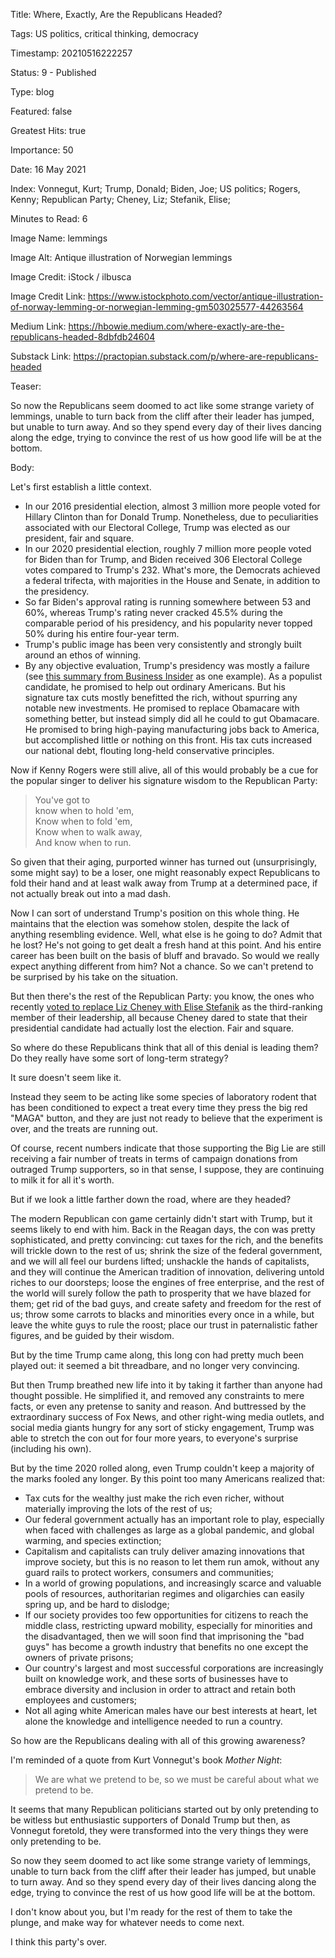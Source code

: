 Title:  Where, Exactly, Are the Republicans Headed?

Tags:   US politics, critical thinking, democracy

Timestamp: 20210516222257

Status: 9 - Published

Type:   blog

Featured: false

Greatest Hits: true

Importance: 50

Date:   16 May 2021

Index:  Vonnegut, Kurt; Trump, Donald; Biden, Joe; US politics; Rogers, Kenny; Republican Party; Cheney, Liz; Stefanik, Elise; 

Minutes to Read: 6

Image Name: lemmings

Image Alt: Antique illustration of Norwegian lemmings

Image Credit: iStock / ilbusca

Image Credit Link: https://www.istockphoto.com/vector/antique-illustration-of-norway-lemming-or-norwegian-lemming-gm503025577-44263564

Medium Link: https://hbowie.medium.com/where-exactly-are-the-republicans-headed-8dbfdb24604

Substack Link: https://practopian.substack.com/p/where-are-republicans-headed

Teaser: 

So now the Republicans seem doomed to act like some strange variety of lemmings, unable to turn back from the cliff after their leader has jumped, but unable to turn away. And so they spend every day of their lives dancing along the edge, trying to convince the rest of us how good life will be at the bottom.


Body: 

Let's first establish a little context. 

+ In our 2016 presidential election, almost 3 million more people voted for Hillary Clinton than for Donald Trump. Nonetheless, due to peculiarities associated with our Electoral College, Trump was elected as our president, fair and square. 
+ In our 2020 presidential election, roughly 7 million more people voted for Biden than for Trump, and Biden received 306 Electoral College votes compared to Trump's 232. What's more, the Democrats achieved a federal trifecta, with majorities in the House and Senate, in addition to the presidency. 
+ So far Biden's approval rating is running somewhere between 53 and 60%, whereas Trump's rating never cracked 45.5% during the comparable period of his presidency, and his popularity never topped 50% during his entire four-year term. 
+ Trump's public image has been very consistently and strongly built around an ethos of winning. 
+ By any objective evaluation, Trump's presidency was mostly a failure (see [this summary from Business Insider][bi] as one example). As a populist candidate, he promised to help out ordinary Americans. But his signature tax cuts mostly benefitted the rich, without spurring any notable new investments. He promised to replace Obamacare with something better, but instead simply did all he could to gut Obamacare. He promised to bring high-paying manufacturing jobs back to America, but accomplished little or nothing on this front. His tax cuts increased our national debt, flouting long-held conservative principles. 

Now if Kenny Rogers were still alive, all of this would probably be a cue for the popular singer to deliver his signature wisdom to the Republican Party:

> You've got to   
> know when to hold 'em,  
> Know when to fold 'em,  
> Know when to walk away,  
> And know when to run.

So given that their aging, purported winner has turned out (unsurprisingly, some might say) to be a loser, one might reasonably expect Republicans to fold their hand and at least walk away from Trump at a determined pace, if not actually break out into a mad dash. 

Now I can sort of understand Trump's position on this whole thing. He maintains that the election was somehow stolen, despite the lack of anything resembling evidence. Well, what else is he going to do? Admit that he lost? He's not going to get dealt a fresh hand at this point. And his entire career has been built on the basis of bluff and bravado. So would we really expect anything different from him? Not a chance. So we can't pretend to be surprised by his take on the situation. 

But then there's the rest of the Republican Party: you know, the ones who recently [voted to replace Liz Cheney with Elise Stefanik][stefanik] as the third-ranking member of their leadership, all because Cheney dared to state that their presidential candidate had actually lost the election. Fair and square. 

So where do these Republicans think that all of this denial is leading them? Do they really have some sort of long-term strategy? 

It sure doesn't seem like it. 

Instead they seem to be acting like some species of laboratory rodent that has been conditioned to expect a treat every time they press the big red "MAGA" button, and they are just not ready to believe that the experiment is over, and the treats are running out. 

Of course, recent numbers indicate that those supporting the Big Lie are still receiving a fair number of treats in terms of campaign donations from outraged Trump supporters, so in that sense, I suppose, they are continuing to milk it for all it's worth.

But if we look a little farther down the road, where are they headed?

The modern Republican con game certainly didn't start with Trump, but it seems likely to end with him. Back in the Reagan days, the con was pretty sophisticated, and pretty convincing: cut taxes for the rich, and the benefits will trickle down to the rest of us; shrink the size of the federal government, and we will all feel our burdens lifted; unshackle the hands of capitalists, and they will continue the American tradition of innovation, delivering untold riches to our doorsteps; loose the engines of free enterprise, and the rest of the world will surely follow the path to prosperity that we have blazed for them; get rid of the bad guys, and create safety and freedom for the rest of us; throw some carrots to blacks and minorities every once in a while, but leave the white guys to rule the roost; place our trust in paternalistic father figures, and be guided by their wisdom. 

But by the time Trump came along, this long con had pretty much been played out: it seemed a bit threadbare, and no longer very convincing. 

But then Trump breathed new life into it by taking it farther than anyone had thought possible. He simplified it, and removed any constraints to mere facts, or even any pretense to sanity and reason. And buttressed by the extraordinary success of Fox News, and other right-wing media outlets, and social media giants hungry for any sort of sticky engagement, Trump was able to stretch the con out for four more years, to everyone's surprise (including his own).  

But by the time 2020 rolled along, even Trump couldn't keep a majority of the marks fooled any longer. By this point too many Americans realized that:

+ Tax cuts for the wealthy just make the rich even richer, without materially improving the lots of the rest of us;
+ Our federal government actually has an important role to play, especially when faced with challenges as large as a global pandemic, and global warming, and species extinction; 
+ Capitalism and capitalists can truly deliver amazing innovations that improve society, but this is no reason to let them run amok, without any guard rails to protect workers, consumers and communities;
+ In a world of growing populations, and increasingly scarce and valuable pools of resources, authoritarian regimes and oligarchies can easily spring up, and be hard to dislodge;
+ If our society provides too few opportunities for citizens to reach the middle class, restricting upward mobility, especially for minorities and the disadvantaged, then we will soon find that imprisoning the "bad guys" has become a growth industry that benefits no one except the owners of private prisons; 
+ Our country's largest and most successful corporations are increasingly built on knowledge work, and these sorts of businesses have to embrace diversity and inclusion in order to attract and retain both employees and customers;
+ Not all aging white American males have our best interests at heart, let alone the knowledge and intelligence needed to run a country.  

So how are the Republicans dealing with all of this growing awareness?

I'm reminded of a quote from Kurt Vonnegut's book *Mother Night*:

> We are what we pretend to be, so we must be careful about what we pretend to be.

It seems that many Republican politicians started out by only pretending to be witless but enthusiastic supporters of Donald Trump but then, as Vonnegut foretold, they were transformed into the very things they were only pretending to be. 

So now they seem doomed to act like some strange variety of lemmings, unable to turn back from the cliff after their leader has jumped, but unable to turn away. And so they spend every day of their lives dancing along the edge, trying to convince the rest of us how good life will be at the bottom.

I don't know about you, but I'm ready for the rest of them to take the plunge, and make way for whatever needs to come next. 

I think this party's over. 

[2016]: https://en.wikipedia.org/wiki/2016_United_States_presidential_election

[bi]: https://www.businessinsider.com/trump-biggest-accomplishments-and-failures-heading-into-2020-2019-12

[heather]: https://heathercoxrichardson.substack.com/p/may-12-2021

[stefanik]: https://www.npr.org/2021/05/14/996540840/new-yorks-elise-stefanik-installed-as-new-gop-conference-chair
